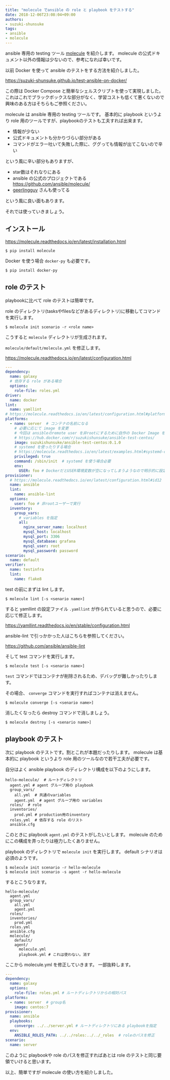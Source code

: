 ```yaml
---
title: "molecule でansible の role と playbook をテストする"
date: 2018-12-06T23:08:04+09:00
authors:
- suzuki-shunsuke
tags:
- ansible
- molecule
---
```


ansible 専用の testing ツール [molecule](https://molecule.readthedocs.io/en/latest/index.html) を紹介します。
molecule の公式ドキュメント以外の情報は少ないので、参考になれば幸いです。

以前 Docker を使って ansible のテストをする方法を紹介しました。

https://suzuki-shunsuke.github.io/test-ansible-on-docker/

この際は Docker Compose と簡単なシェルスクリプトを使って実現しました。
これはこれでブラックボックスな部分がなく、学習コストも低くて悪くないので興味のある方はそちらもご参照ください。

molecule は ansible 専用の testing ツールです。
基本的に playbook というより role 用のツールですが、playbookのテストも工夫すれば出来ます。

* 情報が少ない
* 公式ドキュメントも分かりづらい部分がある
* コマンドがエラー吐いて失敗した際に、ググっても情報が出てこないので辛い

という風に辛い部分もありますが、

* star数はそれなりにある
* ansible の公式のプロジェクトである https://github.com/ansible/molecule/
* [geerlingguy](https://github.com/geerlingguy) さんも使ってる

という風に良い面もあります。

それでは使っていきましょう。

## インストール

https://molecule.readthedocs.io/en/latest/installation.html

```
$ pip install molecule
```

Docker を使う場合 `docker-py` も必要です。

```
$ pip install docker-py
```

## role のテスト

playbookに比べて role のテストは簡単です。

role のディレクトリ(tasksやfilesなどがあるディレクトリ)に移動してコマンドを実行します。

```
$ molecule init scenario -r <role name>
```

こうすると `molecule` ディレクトリが生成されます。

`molecule/default/molecule.yml` を修正します。

https://molecule.readthedocs.io/en/latest/configuration.html

```yaml
---
dependency:
  name: galaxy
  # 依存する role がある場合
  options:
    role-file: roles.yml
driver:
  name: docker
lint:
  name: yamllint
# https://molecule.readthedocs.io/en/latest/configuration.html#platforms
platforms:
  - name: server  # コンテナの名前になる
    # 必要に応じて image を変更
    # 今回は ansibleのremote user を非rootにするために自作の Docker Image を指定
    # https://hub.docker.com/r/suzukishunsuke/ansible-test-centos/
    image: suzukishunsuke/ansible-test-centos:0.1.0
    # systemd を使ったりする場合
    # https://molecule.readthedocs.io/en/latest/examples.html#systemd-container
    privileged: true
    command: /sbin/init  # systemd を使う場合必要
    env:
      USER: foo # DockerだとUSER環境変数が空になってしまうようなので明示的に設定
provisioner:
  # https://molecule.readthedocs.io/en/latest/configuration.html#id12
  name: ansible
  lint:
    name: ansible-lint
  options:
    user: foo # 非rootユーザーで実行
  inventory:
    group_vars:
      # variables を指定
      all:
        nginx_server_name: localhost
        mysql_host: localhost
        mysql_port: 3306
        mysql_database: grafana
        mysql_user: root
        mysql_password: password
scenario:
  name: default
verifier:
  name: testinfra
  lint:
    name: flake8
```

test の前にまずは lint します。

```
$ molecule lint [-s <senario name>]
```

すると yamllint の設定ファイル `.yamllint` が作られていると思うので、必要に応じて修正します。

https://yamllint.readthedocs.io/en/stable/configuration.html

ansible-lint で引っかかった人はこちらを参照してください。

https://github.com/ansible/ansible-lint

そして test コマンドを実行します。

```
$ molecule test [-s <senario name>]
```

`test` コマンドではコンテナが削除されるため、デバッグが難しかったりします。

その場合、 `converge` コマンドを実行すればコンテナは消えません。

```
$ molecule converge [-s <senario name>]
```

消したくなったら destroy コマンドで消しましょう。

```
$ molecule destroy [-s <senario name>]
```

## playbook のテスト

次に playbook のテストです。割とこれが本題だったりします。
molecule は基本的に playbook というより role 用のツールなので若干工夫が必要です。

自分はよく ansible playbook のディレクトリ構成を以下のようにします。

```
hello-molecule/  # ルートディレクトリ
  agent.yml # agent グループ用の playbook
  group_vars/
    all.yml  # 共通のvariables
    agent.yml  # agent グループ用の variables
  roles/  # role
  inventories/
    prod.yml # production用のinventory
  roles.yml  # 依存する role のリスト
  ansible.cfg
```

このときに playbook `agent.yml` のテストがしたいとします。
molecule のためにこの構成を弄ったりは極力したくありません。

playbook のディレクトリで `molecule init` を実行します。
default シナリオは必須のようです。

```
$ molecule init scenario -r hello-molecule
$ molecule init scenario -s agent -r hello-molecule
```

するとこうなります。

```
hello-molecule/
  agent.yml
  group_vars/
    all.yml
    agent.yml
  roles/
  inventories/
    prod.yml
  roles.yml
  ansible.cfg
  molecule/
    default/
    agent/
      molecule.yml
      playbook.yml # これは使わない。消す
```

ここから molecule.yml を修正していきます。
一部抜粋します。

```yaml
---
dependency:
  name: galaxy
  options:
    role-file: roles.yml # ルートディレクトリからの相対パス
platforms:
  - name: server  # group名
    image: centos:7
provisioner:
  name: ansible
  playbooks:
    converge: ../../server.yml # ルートディレクトリにある playbookを指定
  env:
    ANSIBLE_ROLES_PATH: ../../roles:../../_roles  # roleのパスを修正
scenario:
  name: server
```

このように playbookや role のパスを修正すればあとは role のテストと同じ要領でいけると思います。

以上、簡単ですが molecule の使い方を紹介しました。
